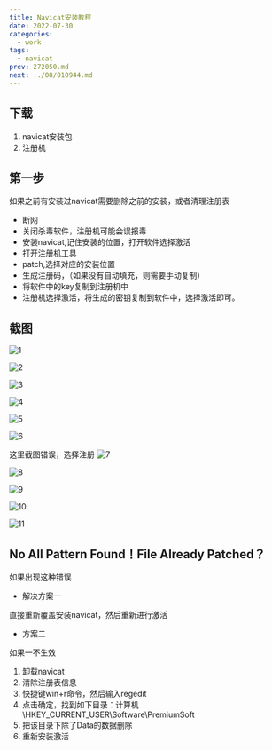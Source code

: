 ```yaml
---
title: Navicat安装教程
date: 2022-07-30
categories:
  - work
tags:
  - navicat
prev: 272050.md
next: ../08/010944.md
---
```




<!-- more -->

## 下载

1. navicat安装包
2. 注册机

## 第一步

如果之前有安装过navicat需要删除之前的安装，或者清理注册表

-  断网 
-  关闭杀毒软件，注册机可能会误报毒
-  安装navicat,记住安装的位置，打开软件选择激活
-  打开注册机工具
-  patch,选择对应的安装位置
-  生成注册码，（如果没有自动填充，则需要手动复制）
-  将软件中的key复制到注册机中
-  注册机选择激活，将生成的密钥复制到软件中，选择激活即可。


## 截图

![1](https://fastly.jsdelivr.net/gh/qbmzc/images/2022/202207302238256.png)

![2](https://fastly.jsdelivr.net/gh/qbmzc/images/2022/202207302239640.png)

![3](https://fastly.jsdelivr.net/gh/qbmzc/images/2022/202207302239956.png)

![4](https://fastly.jsdelivr.net/gh/qbmzc/images/2022/202207302240073.png)

![5](https://fastly.jsdelivr.net/gh/qbmzc/images/2022/202207302240664.png)

![6](https://fastly.jsdelivr.net/gh/qbmzc/images/2022/202207302241424.png)

这里截图错误，选择注册
![7](https://fastly.jsdelivr.net/gh/qbmzc/images/2022/202207302245730.png)

![8](https://fastly.jsdelivr.net/gh/qbmzc/images/2022/202207302246148.png)

![9](https://fastly.jsdelivr.net/gh/qbmzc/images/2022/202207302246832.png)

![10](https://fastly.jsdelivr.net/gh/qbmzc/images/2022/202207302246866.png)


![11](https://fastly.jsdelivr.net/gh/qbmzc/images/2022/202207302247520.png)

## No All Pattern Found！File Already Patched？

如果出现这种错误

- 解决方案一

直接重新覆盖安装navicat，然后重新进行激活

- 方案二

如果一不生效

1. 卸载navicat
2. 清除注册表信息
3. 快捷键win+r命令，然后输入regedit
4. 点击确定，找到如下目录：计算机\HKEY_CURRENT_USER\Software\PremiumSoft
5. 把该目录下除了Data的数据删除
6. 重新安装激活

 

